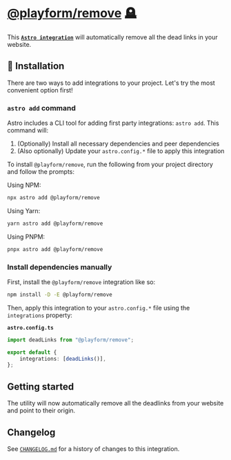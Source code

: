 # [@playform/remove] 🪦

This **[`Astro integration`][astro-integration]** will automatically remove all
the dead links in your website.

## 🚀 Installation

There are two ways to add integrations to your project. Let's try the most
convenient option first!

### `astro add` command

Astro includes a CLI tool for adding first party integrations: `astro add`. This
command will:

1. (Optionally) Install all necessary dependencies and peer dependencies
2. (Also optionally) Update your `astro.config.*` file to apply this integration

To install `@playform/remove`, run the following from your project directory and
follow the prompts:

Using NPM:

```sh
npx astro add @playform/remove
```

Using Yarn:

```sh
yarn astro add @playform/remove
```

Using PNPM:

```sh
pnpx astro add @playform/remove
```

### Install dependencies manually

First, install the `@playform/remove` integration like so:

```sh
npm install -D -E @playform/remove
```

Then, apply this integration to your `astro.config.*` file using the
`integrations` property:

**`astro.config.ts`**

```ts
import deadLinks from "@playform/remove";

export default {
	integrations: [deadLinks()],
};
```

## Getting started

The utility will now automatically remove all the deadlinks from your website
and point to their origin.

[@playform/remove]: HTTPS://NPMJS.Org/@playform/remove
[astro-integration]: HTTPS://docs.astro.build/en/guides/integrations-guide/

## Changelog

See [`CHANGELOG.md`](CHANGELOG.md) for a history of changes to this integration.
